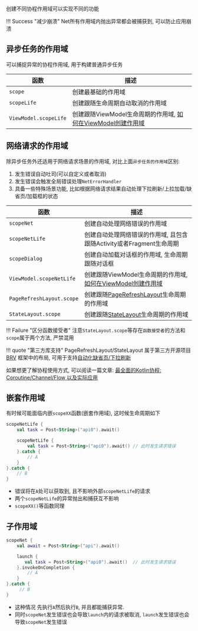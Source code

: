 创建不同协程作用域可以实现不同的功能

!!! Success "减少崩溃"
    Net所有作用域内抛出异常都会被捕获到, 可以防止应用崩溃 <br>

## 异步任务的作用域

可以捕捉异常的协程作用域, 用于构建普通异步任务

|函数|描述|
|-|-|
|`scope`|创建最基础的作用域|
|`scopeLife`|创建跟随生命周期自动取消的作用域|
|`ViewModel.scopeLife`|创建跟随ViewModel生命周期的作用域, [如何在ViewModel创建作用域](view-model.md)|


## 网络请求的作用域

除异步任务外还适用于网络请求场景的作用域, 对比上面`异步任务的作用域`区别:

1. 发生错误自动吐司(可以自定义或者取消)
2. 发生错误会触发全局错误处理`NetErrorHandler`
3. 具备一些特殊场景功能, 比如根据网络请求结果自动处理下拉刷新/上拉加载/缺省页/加载框的状态

| 函数 | 描述 |
|-|-|
|`scopeNet`|创建自动处理网络错误的作用域|
|`scopeNetLife`|创建自动处理网络错误的作用域, 且包含跟随Activity或者Fragment生命周期|
|`scopeDialog`|创建自动加载对话框的作用域, 生命周期跟随对话框|
|`ViewModel.scopeNetLife`|创建跟随ViewModel生命周期的作用域, [如何在ViewModel创建作用域](view-model.md)|
|`PageRefreshLayout.scope`|创建跟随[PageRefreshLayout](https://github.com/liangjingkanji/BRV)生命周期的作用域|
|`StateLayout.scope`|创建跟随[StateLayout](https://github.com/liangjingkanji/BRV)生命周期的作用域|

!!! Failure "区分函数接受者"
    注意`StateLayout.scope`等存在`函数接受者`的方法和`scope`属于两个方法, 严禁混用

!!! quote "第三方库支持"
    PageRefreshLayout/StateLayout 属于第三方开源项目 [BRV](https://github.com/liangjingkanji/BRV)
    框架中的布局, 可用于支持[自动化缺省页/下拉刷新](auto-state.md)<br>

如果想更了解协程使用方式,
可以阅读一篇文章: [最全面的Kotlin协程: Coroutine/Channel/Flow 以及实际应用](https://juejin.im/post/6844904037586829320)

## 嵌套作用域

有时候可能面临内嵌`scopeXX`函数(嵌套作用域), 这时候生命周期如下

```kotlin hl_lines="5"
scopeNetLife {
    val task = Post<String>("api0").await()

    scopeNetLife {
        val task = Post<String>("api0").await() // 此时发生请求错误
    }.catch {
        // A
    }
}.catch {
    // B
}
```

- 错误将在`A`处可以获取到, 且不影响外部`scopeNetLife`的请求
- 两个`scopeNetLife`的异常抛出和捕获互不影响
- `scopeXX()`等函数同理

## 子作用域

```kotlin hl_lines="7 10"
scopeNet {
    val await = Post<String>("api").await()

    launch {
       val task = Post<String>("api0").await()  // 此时发生请求错误
    }.invokeOnCompletion {
        // A
    }
}.catch {
     // B
}
```

- 这种情况 先执行`A`然后执行`B`, 并且都能捕获异常.
- 同时`scopeNet`发生错误也会导致`launch`内的请求被取消, `launch`发生错误也会导致`scopeNet`发生错误


